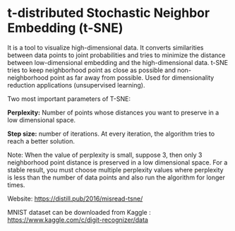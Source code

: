 # t-distributed Stochastic Neighbor Embedding (t-SNE)

It is a tool to visualize high-dimensional data. It converts similarities between data points to joint probabilities and tries to minimize the distance between low-dimensional embedding and the high-dimensional data. t-SNE tries to keep neighborhood point as close as possible and non-neighborhood point as far away from possible. Used for dimensionality reduction applications (unsupervised learning).

Two most important parameters of T-SNE:

**Perplexity:** Number of points whose distances you want to preserve in a low dimensional space.

**Step size:** number of iterations. At every iteration, the algorithm tries to reach a better solution.

Note: When the value of perplexity is small, suppose 3, then only 3 neighborhood point distance is preserved in a low dimensional space. For a stable result, you must choose multiple perplexity values where perplexity is less than the number of data points and also run the algorithm for longer times.

Website: https://distill.pub/2016/misread-tsne/


MNIST dataset can be downloaded from Kaggle : 
https://www.kaggle.com/c/digit-recognizer/data
